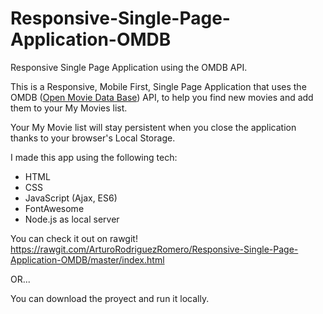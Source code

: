 # Responsive-Single-Page-Application-OMDB
Responsive Single Page Application using the OMDB API.

This is a Responsive, Mobile First, Single Page Application that uses the OMDB ([Open Movie Data Base](http://www.omdbapi.com/)) API, to help you find new movies and add them to your My Movies list.

Your My Movie list will stay persistent when you close the application thanks to your browser's Local Storage.

I made this app using the following tech:

* HTML
* CSS
* JavaScript (Ajax, ES6)
* FontAwesome
* Node.js as local server

You can check it out on rawgit! 
https://rawgit.com/ArturoRodriguezRomero/Responsive-Single-Page-Application-OMDB/master/index.html

OR...

You can download the proyect and run it locally.
